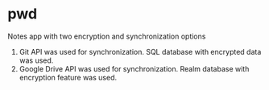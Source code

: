 # pwd

 Notes app with two encryption and synchronization options  
 1) Git API was used for synchronization. SQL database with encrypted data was used.
 2) Google Drive API was used for synchronization. Realm database with encryption feature was used.
